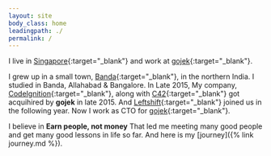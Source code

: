 ```yaml
---
layout: site
body_class: home
leadingpath: ./
permalink: /
---
```


I live in [Singapore](https://en.wikipedia.org/wiki/Singapore){:target="_blank"} and work at [gojek](https://gojek.com){:target="_blank"}. 

I grew up in a small town, [Banda](https://en.wikipedia.org/wiki/Banda,_Uttar_Pradesh){:target="_blank"}, in the northern India. I studied in Banda, Allahabad & Bangalore. 
In Late 2015, My company, [CodeIgnition](https://twitter.com/codeignition){:target="_blank"}, along with [C42](https://twitter.com/c42engineering){:target="_blank"} got acquihired by **gojek** in late 2015. And [Leftshift](https://twitter.com/leftshifters){:target="_blank"} joined us in the following year. Now I work as CTO for [gojek](https://gojek.com){:target="_blank"}.

I believe in **Earn people, not money** That led me meeting many good people and get many good lessons in life so far. And here is my [journey]({% link journey.md %}).
